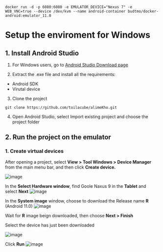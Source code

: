 `docker run -d -p 6080:6080 -e EMULATOR_DEVICE="Nexus 7" -e WEB_VNC=true --device /dev/kvm --name android-container budtmo/docker-android:emulator_11.0`

# Setup the enviroment for Windows

## 1. Install Android Studio 
1. For Windows users, go to [Android Studio Download page](https://developer.android.com/studio) 

2. Extract the .exe file and install all the requirements:
  - Android SDK
  - Virutal device
3. Clone the project 
```
git clone https://github.com/toilacube/alimeKho.git
```
4. Open Android Studio, select Import existing project and choose the project folder

## 2. Run the project on the emulator
### 1. Create virtual devices

After opening a project, select **View > Tool Windows > Device Manager** from the main menu bar, and then click **Create device.**

![image](https://github.com/toilacube/alimeKho/assets/95525386/c2cf9e66-2a70-4a2c-8e07-18e1867c7bf0)

In the **Select Hardware window**, find Goole Naxus 9 in the **Tablet** and select **Next** 
![image](https://github.com/toilacube/alimeKho/assets/95525386/bac84c05-24dc-46b0-aa6e-7a9b0a71ca69)

In the **System image** window, choose to download the Release name **R** (Android 11.0) 
![image](https://github.com/toilacube/alimeKho/assets/95525386/46d90c08-80c7-450e-9e63-b7833ae05aab)

Wait for **R** image beign downloaded, then choose **Next > Finish**

Select the device has just been downloaded 

![image](https://github.com/toilacube/alimeKho/assets/95525386/f6326add-eb62-4a6f-8342-18d52340d9af)

Click **Run** ![image](https://github.com/toilacube/alimeKho/assets/95525386/dc3e8580-6866-48bd-a744-1d12ec564974) 






